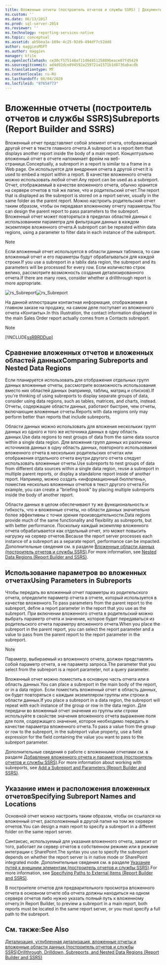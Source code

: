 ```yaml
---
title: Вложенные отчеты (построитель отчетов и службы SSRS) | Документы Майкрософт
ms.custom: ''
ms.date: 06/13/2017
ms.prod: sql-server-2014
ms.reviewer: ''
ms.technology: reporting-services-native
ms.topic: conceptual
ms.assetid: ab5bea3a-109e-4c25-92d9-494df7c52dd8
author: maggiesMSFT
ms.author: maggies
manager: kfile
ms.openlocfilehash: ce30cf575148af11d6485125089beace07fd5429
ms.sourcegitcommit: ad4d92dce894592a259721a1571b1d8736abacdb
ms.translationtype: MT
ms.contentlocale: ru-RU
ms.lasthandoff: 08/04/2020
ms.locfileid: "87654773"
---
```

# <a name="subreports-report-builder-and-ssrs"></a><span data-ttu-id="4adf6-102">Вложенные отчеты (построитель отчетов и службы SSRS)</span><span class="sxs-lookup"><span data-stu-id="4adf6-102">Subreports (Report Builder and SSRS)</span></span>
  <span data-ttu-id="4adf6-103">Вложенный отчет представляет собой элемент отчета, отображающий другой отчет в тексте главного отчета.</span><span class="sxs-lookup"><span data-stu-id="4adf6-103">A subreport is a report item that displays another report inside the body of a main report.</span></span> <span data-ttu-id="4adf6-104">Концептуально вложенный отчет в отчете напоминает фрейм на веб-странице.</span><span class="sxs-lookup"><span data-stu-id="4adf6-104">Conceptually, a subreport in a report is similar to a frame in a Web page.</span></span> <span data-ttu-id="4adf6-105">Он используется для внедрения отчета в другой отчет.</span><span class="sxs-lookup"><span data-stu-id="4adf6-105">It is used to embed a report within a report.</span></span> <span data-ttu-id="4adf6-106">В качестве вложенного отчета можно использовать любой отчет.</span><span class="sxs-lookup"><span data-stu-id="4adf6-106">Any report can be used as a subreport.</span></span> <span data-ttu-id="4adf6-107">Отчет, отображаемый в качестве вложенного отчета, обычно хранится на сервере отчетов в той же папке, что и родительский отчет.</span><span class="sxs-lookup"><span data-stu-id="4adf6-107">The report that is displayed as the subreport is stored on a report server, usually in the same folder as the parent report.</span></span> <span data-ttu-id="4adf6-108">Можно настроить родительский отчет таким образом, чтобы он передавал вложенному отчету параметры.</span><span class="sxs-lookup"><span data-stu-id="4adf6-108">You can design the parent report to pass parameters to the subreport.</span></span> <span data-ttu-id="4adf6-109">Вложенный отчет может повторяться в пределах областей данных с использованием параметра для фильтрации данных в каждом экземпляре вложенного отчета.</span><span class="sxs-lookup"><span data-stu-id="4adf6-109">A subreport can be repeated within data regions, using a parameter to filter data in each instance of the subreport.</span></span>  
  
> [!NOTE]  
>  <span data-ttu-id="4adf6-110">Если вложенный отчет используется в области данных табликса, то сам вложенный отчет и его параметры будут обрабатываться для каждой строки.</span><span class="sxs-lookup"><span data-stu-id="4adf6-110">If you use a subreport in a tablix data region, the subreport and its parameters will be processed for every row.</span></span> <span data-ttu-id="4adf6-111">Если количество строк велико, рассмотрите возможность создания детализированного отчета.</span><span class="sxs-lookup"><span data-stu-id="4adf6-111">If there are many rows, consider whether a drillthrough report is more appropriate.</span></span>  
  
 <span data-ttu-id="4adf6-112">![rs_Subreport](../media/rs-subreport.gif "rs_Subreport")</span><span class="sxs-lookup"><span data-stu-id="4adf6-112">![rs_Subreport](../media/rs-subreport.gif "rs_Subreport")</span></span>  
  
 <span data-ttu-id="4adf6-113">На данной иллюстрации контактная информация, отображаемая в главном заказе на продажу, на самом деле поступает из вложенного отчета «Контакты».</span><span class="sxs-lookup"><span data-stu-id="4adf6-113">In this illustration, the contact information displayed in the main Sales Order report actually comes from a Contacts subreport.</span></span>  
  
> [!NOTE]  
>  [!INCLUDE[ssRBRDDup](../../includes/ssrbrddup-md.md)]  
  
## <a name="comparing-subreports-and-nested-data-regions"></a><span data-ttu-id="4adf6-114">Сравнение вложенных отчетов и вложенных областей данных</span><span class="sxs-lookup"><span data-stu-id="4adf6-114">Comparing Subreports and Nested Data Regions</span></span>  
 <span data-ttu-id="4adf6-115">Если планируется использовать для отображения отдельных групп данных вложенные отчеты, рассмотрите возможность использования вместо них областей данных (например, таблиц, матриц и списков).</span><span class="sxs-lookup"><span data-stu-id="4adf6-115">If you're thinking of using subreports to display separate groups of data, consider using data regions, such as tables, matrices, and charts, instead.</span></span> <span data-ttu-id="4adf6-116">Отчеты, содержащие области данных, работают быстрее, чем отчеты, включающие вложенные отчеты.</span><span class="sxs-lookup"><span data-stu-id="4adf6-116">Reports with data regions only may perform better than reports that include subreports.</span></span>  
  
 <span data-ttu-id="4adf6-117">Области данных можно использовать для вложения нескольких групп данных из одного и того же источника данных в одну область данных.</span><span class="sxs-lookup"><span data-stu-id="4adf6-117">Use data regions to nest groups of data from the same data source within a single data region.</span></span> <span data-ttu-id="4adf6-118">Для вложения групп данных из различных источников данных в одну область данных, повторного использования вложенного отчета в нескольких родительских отчетах или отображения отдельного отчета внутри другого отчета следует использовать вложенные отчеты.</span><span class="sxs-lookup"><span data-stu-id="4adf6-118">Use subreports to nest groups of data from different data sources within a single data region, reuse a subreport in multiple parent reports, or display a standalone report inside of another report.</span></span> <span data-ttu-id="4adf6-119">Например, можно создать «информационный бюллетень», поместив несколько вложенных отчетов в текст другого отчета.</span><span class="sxs-lookup"><span data-stu-id="4adf6-119">For example, you can create a "briefing book" by placing multiple subreports inside the body of another report.</span></span>  
  
 <span data-ttu-id="4adf6-120">Области данных в целом обеспечивают ту же функциональность и гибкость, что и вложенные отчеты, но области данных значительно более эффективны с точки зрения производительности.</span><span class="sxs-lookup"><span data-stu-id="4adf6-120">Data regions provide much of the same functionality and flexibility as subreports, but with better performance.</span></span> <span data-ttu-id="4adf6-121">Поскольку каждый экземпляр вложенного отчета обрабатывается как отдельный отчет, это может повысить нагрузку на сервер отчетов.</span><span class="sxs-lookup"><span data-stu-id="4adf6-121">Because the report server processes each instance of a subreport as a separate report, performance can be impacted.</span></span> <span data-ttu-id="4adf6-122">Дополнительные сведения см. в разделе [Вложенные области данных (построитель отчетов и службы SSRS)](nested-data-regions-report-builder-and-ssrs.md).</span><span class="sxs-lookup"><span data-stu-id="4adf6-122">For more information, see [Nested Data Regions &#40;Report Builder and SSRS&#41;](nested-data-regions-report-builder-and-ssrs.md).</span></span>  
  
## <a name="using-parameters-in-subreports"></a><span data-ttu-id="4adf6-123">Использование параметров во вложенных отчетах</span><span class="sxs-lookup"><span data-stu-id="4adf6-123">Using Parameters in Subreports</span></span>  
 <span data-ttu-id="4adf6-124">Чтобы передать во вложенный отчет параметры из родительского отчета, определите параметр отчета в отчете, который используется в качестве вложенного.</span><span class="sxs-lookup"><span data-stu-id="4adf6-124">To pass parameters from the parent report to the subreport, define a report parameter in the report that you use as the subreport.</span></span> <span data-ttu-id="4adf6-125">При включении вложенного отчета в родительский можно выбрать параметр отчета и значение, которое будет передаваться из родительского отчета параметру вложенного отчета.</span><span class="sxs-lookup"><span data-stu-id="4adf6-125">When you place the subreport in the parent report, you can select the report parameter and a value to pass from the parent report to the report parameter in the subreport.</span></span>  
  
> [!NOTE]  
>  <span data-ttu-id="4adf6-126">Параметр, выбираемый из вложенного отчета, должен представлять собой параметр отчета, а не параметр запроса.</span><span class="sxs-lookup"><span data-stu-id="4adf6-126">The parameter that you select from the subreport is a report parameter, not a query parameter.</span></span>  
  
 <span data-ttu-id="4adf6-127">Вложенный отчет можно поместить в основную часть отчета или в область данных.</span><span class="sxs-lookup"><span data-stu-id="4adf6-127">You can place a subreport in the main body of the report, or in a data region.</span></span> <span data-ttu-id="4adf6-128">Если поместить вложенный отчет в область данных, он будет повторяться с каждым экземпляром группы или строки в области данных.</span><span class="sxs-lookup"><span data-stu-id="4adf6-128">If you place a subreport in a data region, the subreport will repeat with each instance of the group or row in the data region.</span></span> <span data-ttu-id="4adf6-129">Для передачи во вложенный отчет значения из группы или строки используйте в свойстве значения вложенного отчета выражение поля для поля, содержащего значение, которое необходимо передать в качестве параметра вложенного отчета.</span><span class="sxs-lookup"><span data-stu-id="4adf6-129">To pass a value from the group or row to the subreport, in the subreport value property, use a field expression for the field containing the value you want to pass to the subreport parameter.</span></span>  
  
 <span data-ttu-id="4adf6-130">Дополнительные сведения о работе с вложенными отчетами см. в разделе [Добавление вложенного отчета и параметров (построитель отчетов и службы SSRS)](add-a-subreport-and-parameters-report-builder-and-ssrs.md).</span><span class="sxs-lookup"><span data-stu-id="4adf6-130">For more information about working with subreports, see [Add a Subreport and Parameters &#40;Report Builder and SSRS&#41;](add-a-subreport-and-parameters-report-builder-and-ssrs.md).</span></span>  
  
## <a name="specifying-subreport-names-and-locations"></a><span data-ttu-id="4adf6-131">Указание имен и расположения вложенных отчетов</span><span class="sxs-lookup"><span data-stu-id="4adf6-131">Specifying Subreport Names and Locations</span></span>  
 <span data-ttu-id="4adf6-132">Основной отчет можно настроить таким образом, чтобы он ссылался на вложенный отчет, расположенный в другой папке на том же сервере отчетов.</span><span class="sxs-lookup"><span data-stu-id="4adf6-132">You can design a main report to specify a subreport in a different folder on the same report server.</span></span>  
  
 <span data-ttu-id="4adf6-133">Синтаксис, используемый для указания вложенного отчета, зависит от того, работает ли сервер отчетов в собственном режиме или в режиме интеграции с SharePoint.</span><span class="sxs-lookup"><span data-stu-id="4adf6-133">The syntax you use to specify the subreport depends on whether the report server is in native mode or SharePoint integrated mode.</span></span> <span data-ttu-id="4adf6-134">Дополнительные сведения см. в разделе [Указание путей к внешним элементам (построитель отчетов и службы SSRS)](specifying-paths-to-external-items-report-builder-and-ssrs.md).</span><span class="sxs-lookup"><span data-stu-id="4adf6-134">For more information, see [Specifying Paths to External Items &#40;Report Builder and SSRS&#41;](specifying-paths-to-external-items-report-builder-and-ssrs.md).</span></span>  
  
 <span data-ttu-id="4adf6-135">В построителе отчетов для предварительного просмотра вложенного отчета в основном отчете оба отчета должны находиться на одном сервере отчетов либо нужно указать полный путь к вложенному отчету.</span><span class="sxs-lookup"><span data-stu-id="4adf6-135">In Report Builder, to preview a subreport in a main report, both reports must be located in the same report server, or you must specify a full path to the subreport.</span></span>  
  
## <a name="see-also"></a><span data-ttu-id="4adf6-136">См. также:</span><span class="sxs-lookup"><span data-stu-id="4adf6-136">See Also</span></span>  
 [<span data-ttu-id="4adf6-137">Детализация, углубленная детализация, вложенные отчеты и вложенные области данных (построитель отчетов и службы SSRS)</span><span class="sxs-lookup"><span data-stu-id="4adf6-137">Drillthrough, Drilldown, Subreports, and Nested Data Regions &#40;Report Builder and SSRS&#41;</span></span>](drillthrough-drilldown-subreports-and-nested-data-regions.md)  
  
  
